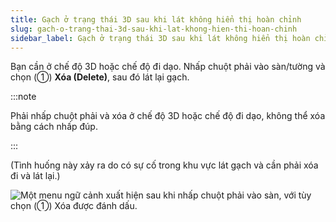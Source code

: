 ```yaml
---
title: Gạch ở trạng thái 3D sau khi lát không hiển thị hoàn chỉnh
slug: gach-o-trang-thai-3d-sau-khi-lat-khong-hien-thi-hoan-chinh
sidebar_label: Gạch ở trạng thái 3D sau khi lát không hiển thị hoàn chỉnh
---
```


Bạn cần ở chế độ 3D hoặc chế độ đi dạo. Nhấp chuột phải vào sàn/tường và chọn (①) **Xóa (Delete)**, sau đó lát lại gạch.

:::note

Phải nhấp chuột phải và xóa ở chế độ 3D hoặc chế độ đi dạo, không thể xóa bằng cách nhấp đúp.

:::

(Tình huống này xảy ra do có sự cố trong khu vực lát gạch và cần phải xóa đi và lát lại.)

![Một menu ngữ cảnh xuất hiện sau khi nhấp chuột phải vào sàn, với tùy chọn (①) Xóa được đánh dấu.](https://storage.googleapis.com/jegavn_kb/images/1a72fac7-b3df-4be3-a451-4229230981dd.png)